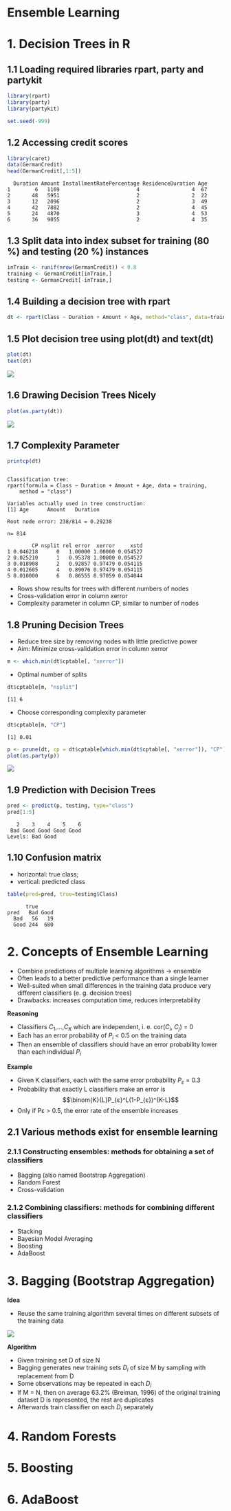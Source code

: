 # Ensemble Learning



# 1. Decision Trees in R

## 1.1 Loading required libraries rpart, party and partykit


```r
library(rpart)
library(party)
library(partykit)

set.seed(-999)
```

## 1.2 Accessing credit scores


```r
library(caret)
data(GermanCredit)
head(GermanCredit[,1:5])
```

```
  Duration Amount InstallmentRatePercentage ResidenceDuration Age
1        6   1169                         4                 4  67
2       48   5951                         2                 2  22
3       12   2096                         2                 3  49
4       42   7882                         2                 4  45
5       24   4870                         3                 4  53
6       36   9055                         2                 4  35
```

## 1.3 Split data into index subset for training (80 %) and testing (20 %) instances


```r
inTrain <- runif(nrow(GermanCredit)) < 0.8
training <- GermanCredit[inTrain,]
testing <- GermanCredit[-inTrain,]
```

## 1.4 Building a decision tree with rpart


```r
dt <- rpart(Class ~ Duration + Amount + Age, method="class", data=training)
```

## 1.5 Plot decision tree using plot(dt) and text(dt)


```r
plot(dt)
text(dt)
```

![](Ensemble_files/figure-html/unnamed-chunk-5-1.png)<!-- -->

## 1.6 Drawing Decision Trees Nicely


```r
plot(as.party(dt))
```

![](Ensemble_files/figure-html/unnamed-chunk-6-1.png)<!-- -->

## 1.7 Complexity Parameter


```r
printcp(dt)
```

```

Classification tree:
rpart(formula = Class ~ Duration + Amount + Age, data = training, 
    method = "class")

Variables actually used in tree construction:
[1] Age      Amount   Duration

Root node error: 238/814 = 0.29238

n= 814 

        CP nsplit rel error  xerror     xstd
1 0.046218      0   1.00000 1.00000 0.054527
2 0.025210      1   0.95378 1.00000 0.054527
3 0.018908      2   0.92857 0.97479 0.054115
4 0.012605      4   0.89076 0.97479 0.054115
5 0.010000      6   0.86555 0.97059 0.054044
```

- Rows show results for trees with different numbers of nodes    
- Cross-validation error in column xerror    
- Complexity parameter in column CP, similar to number of nodes    

## 1.8 Pruning Decision Trees

- Reduce tree size by removing nodes with little predictive power     
- Aim: Minimize cross-validation error in column xerror    


```r
m <- which.min(dt$cptable[, "xerror"])
```

- Optimal number of splits    


```r
dt$cptable[m, "nsplit"]
```

```
[1] 6
```

- Choose corresponding complexity parameter    


```r
dt$cptable[m, "CP"]
```

```
[1] 0.01
```


```r
p <- prune(dt, cp = dt$cptable[which.min(dt$cptable[, "xerror"]), "CP"])
plot(as.party(p))
```

![](Ensemble_files/figure-html/unnamed-chunk-11-1.png)<!-- -->

## 1.9 Prediction with Decision Trees


```r
pred <- predict(p, testing, type="class")
pred[1:5]
```

```
   2    3    4    5    6 
 Bad Good Good Good Good 
Levels: Bad Good
```

## 1.10 Confusion matrix

- horizontal: true class;    
- vertical: predicted class    


```r
table(pred=pred, true=testing$Class)
```

```
      true
pred   Bad Good
  Bad   56   19
  Good 244  680
```

# 2. Concepts of Ensemble Learning

- Combine predictions of multiple learning algorithms → ensemble    
- Often leads to a better predictive performance than a single learner    
- Well-suited when small differences in the training data produce very different classifiers (e. g. decision trees)    
- Drawbacks: increases computation time, reduces interpretability      

**Reasoning**        

- Classifiers $C_{1}$,...,$C_{K}$ which are independent, i. e. cor($C_{i}$, $C_{j}$) = 0       
- Each has an error probability of $P_{i}$ < 0.5 on the training data     
- Then an ensemble of classifiers should have an error probability lower than each individual $P_{i}$   

**Example**   

- Given K classifiers, each with the same error probability $P_{ε}$ = 0.3
- Probability that exactly L classifiers make an error is    
$$\binom{K}{L}P_{ε}^L(1-P_{ε})^{K-L}$$
- Only if Pε > 0.5, the error rate of the ensemble increases    

## 2.1 Various methods exist for ensemble learning

### 2.1.1 Constructing ensembles: methods for obtaining a set of classifiers

- Bagging (also named Bootstrap Aggregation)    
- Random Forest   
- Cross-validation      

### 2.1.2 Combining classifiers: methods for combining different classifiers

- Stacking    
- Bayesian Model Averaging   
- Boosting   
- AdaBoost   

# 3. Bagging (Bootstrap Aggregation) 

**Idea**    

- Reuse the same training algorithm several times on different subsets of the training data   

![](fig/Ensemble-bagging.png)   

**Algorithm**   

- Given training set D of size N    
- Bagging generates new training sets $D_{i}$ of size M by sampling with replacement from D    
- Some observations may be repeated in each $D_{i}$    
- If M = N, then on average 63.2% (Breiman, 1996) of the original training dataset D is represented, the rest are duplicates     
- Afterwards train classifier on each $D_{i}$ separately   

# 4. Random Forests

# 5. Boosting

# 6. AdaBoost














